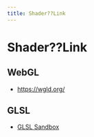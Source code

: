 ```yaml
---
title: Shader??Link
---
```

# Shader??Link

## WebGL

- https://wgld.org/

## GLSL

- [GLSL Sandbox](http://glslsandbox.com/)